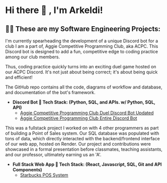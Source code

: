 <h1>Hi there 👋 ,  I'm Arkeldi! <br/></h1>
                                     
<h2>👨‍💻 These are my Software Engineering Projects:</h2>

I'm currently spearheading the development of a unique Discord bot for a club I am a part of, Aggie Competitive Programming Club, aka ACPC. 
This Discord bot is designed to add a fun, competitive edge to coding practice among our club members.

Thus, coding practice quickly turns into an exciting duel game hosted on our ACPC Discord. 
It's not just about being correct; it's about being quick and efficient!

The GitHub repo contains all the code, diagrams of workflow and database, and documentation of the bot's framework.  

- <b>Discord Bot 🔧 Tech Stack: (Python, SQL, and APIs. w/ Python, SQL, API)</b>
  - [Aggie Competitive Programming Club Duel Discord Bot Updated](https://github.com/arkeldi/ACPC-Discord-Bot)
  - [Aggie Competitive Programming Club Entire Discord Bot](https://github.com/cheran-senthil/TLE)


This was a fullstack project I worked on with 4 other programmers as part of building a Point of Sales system. 
Our SQL database was populated with tons of data, which directly interacted with the backend/frontend interface of our web app, hosted on Render. 
Our project and contributions were showcased in a formal presentation before classmates, teaching assistants, and our professor, ultimately earning us an 'A'.

- <b>Full Stack Web App 🔧 Tech Stack: (React, Javascript, SQL, Git and API Components)</b>
  - [Starbucks POS System](https://github.com/arkeldi/StarbucksPOS)
